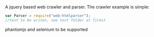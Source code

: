 A jquery based web crawler and parser.
The crawler example is simple:
```javascript
var Parser = require("web-htmlparser");
//test to be writen, see test folder at firest
```

phantomjs and selenium to be supported
